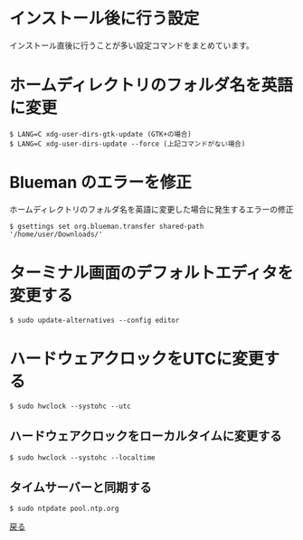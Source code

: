# インストール後に行う設定

インストール直後に行うことが多い設定コマンドをまとめています。

# ホームディレクトリのフォルダ名を英語に変更

    $ LANG=C xdg-user-dirs-gtk-update (GTK+の場合)
    $ LANG=C xdg-user-dirs-update --force (上記コマンドがない場合)

# Blueman のエラーを修正

ホームディレクトリのフォルダ名を英語に変更した場合に発生するエラーの修正

	$ gsettings set org.blueman.transfer shared-path '/home/user/Downloads/'

# ターミナル画面のデフォルトエディタを変更する

    $ sudo update-alternatives --config editor

# ハードウェアクロックをUTCに変更する

    $ sudo hwclock --systohc --utc

## ハードウェアクロックをローカルタイムに変更する

    $ sudo hwclock --systohc --localtime

## タイムサーバーと同期する

    $ sudo ntpdate pool.ntp.org

[戻る](../readme.md)
